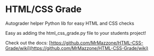 # HTML/CSS Grade
Autograder helper Python lib for easy HTML and CSS checks

Easy as adding the html_css_grade.py file to your students project!

Check out the docs: [https://github.com/MrMazzone/HTML-CSS-Grade/wiki](https://github.com/MrMazzone/HTML-CSS-Grade/wiki)

